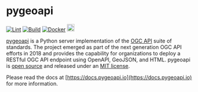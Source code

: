 # pygeoapi

[![Lint](https://github.com/geopython/pygeoapi/actions/workflows/lint.yml/badge.svg)](https://github.com/geopython/pygeoapi/actions/workflows/lint.yml)
[![Build](https://github.com/geopython/pygeoapi/actions/workflows/main.yml/badge.svg)](https://github.com/geopython/pygeoapi/actions/workflows/main.yml)
[![Docker](https://github.com/geopython/pygeoapi/actions/workflows/containers.yml/badge.svg)](https://github.com/geopython/pygeoapi/actions/workflows/containers.yml)
<a href="https://json-ld.org"><img src="https://json-ld.org/images/json-ld-button-88.png" height="20"/></a>

[pygeoapi](https://pygeoapi.io) is a Python server implementation of the [OGC API](https://ogcapi.ogc.org) suite of standards. The project emerged as part of the next generation OGC API efforts in 2018 and provides the capability for organizations to deploy a RESTful OGC API endpoint using OpenAPI, GeoJSON, and HTML. pygeoapi is [open source](https://opensource.org/) and released under an [MIT license](https://github.com/geopython/pygeoapi/blob/master/LICENSE.md).

Please read the docs at [https://docs.pygeoapi.io](https://docs.pygeoapi.io) for more information.
